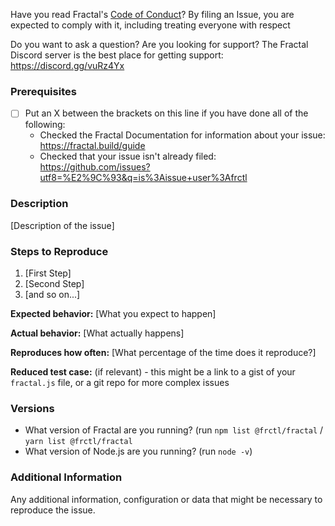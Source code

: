 Have you read Fractal's [Code of Conduct](/.github/CODE_OF_CONDUCT.md)? By filing an Issue, you are expected to comply with it, including treating everyone with respect

Do you want to ask a question? Are you looking for support? The Fractal Discord server is the best place for getting support:
https://discord.gg/vuRz4Yx

### Prerequisites

* [ ] Put an X between the brackets on this line if you have done all of the following:
    * Checked the Fractal Documentation for information about your issue: https://fractal.build/guide
    * Checked that your issue isn't already filed: https://github.com/issues?utf8=%E2%9C%93&q=is%3Aissue+user%3Afrctl

### Description

[Description of the issue]

### Steps to Reproduce

1. [First Step]
2. [Second Step]
3. [and so on...]

**Expected behavior:** [What you expect to happen]

**Actual behavior:** [What actually happens]

**Reproduces how often:** [What percentage of the time does it reproduce?]

**Reduced test case:** (if relevant) - this might be a link to a gist of your `fractal.js` file, or a git repo for more complex issues

### Versions

* What version of Fractal are you running? (run `npm list @frctl/fractal` / `yarn list @frctl/fractal`
* What version of Node.js are you running? (run `node -v`)


### Additional Information

Any additional information, configuration or data that might be necessary to reproduce the issue.
